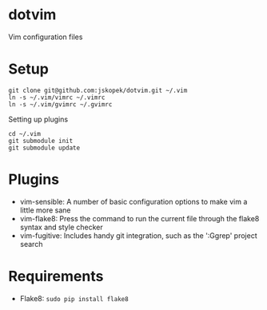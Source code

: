 dotvim
======

Vim configuration files

Setup
=====

	git clone git@github.com:jskopek/dotvim.git ~/.vim
	ln -s ~/.vim/vimrc ~/.vimrc
	ln -s ~/.vim/gvimrc ~/.gvimrc

Setting up plugins

	cd ~/.vim
	git submodule init
	git submodule update

Plugins
=======

- vim-sensible: A number of basic configuration options to make vim a little more sane
- vim-flake8: Press the <F7> command to run the current file through the flake8 syntax and style checker
- vim-fugitive: Includes handy git integration, such as the ':Ggrep' project search

Requirements
============

- Flake8: `sudo pip install flake8`
